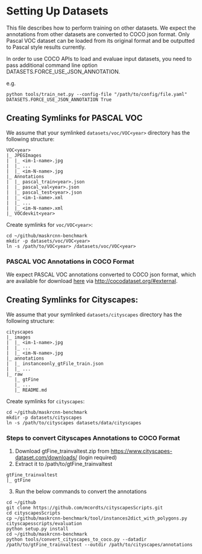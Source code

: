 # Setting Up Datasets
This file describes how to perform training on other datasets.
We expect the annotations from other datasets are converted to COCO json format.
Only Pascal VOC dataset can be loaded from its original format and be outputted to Pascal style results currently.

In order to use COCO APIs to load and evaluae input datasets, you need to pass additional command line option DATASETS.FORCE_USE_JSON_ANNOTATION.

e.g.

`python tools/train_net.py --config-file "/path/to/config/file.yaml" DATASETS.FORCE_USE_JSON_ANNOTATION True`

## Creating Symlinks for PASCAL VOC

We assume that your symlinked `datasets/voc/VOC<year>` directory has the following structure:

```
VOC<year>
|_ JPEGImages
|  |_ <im-1-name>.jpg
|  |_ ...
|  |_ <im-N-name>.jpg
|_ Annotations
|  |_ pascal_train<year>.json
|  |_ pascal_val<year>.json
|  |_ pascal_test<year>.json
|  |_ <im-1-name>.xml
|  |_ ...
|  |_ <im-N-name>.xml
|_ VOCdevkit<year>
```

Create symlinks for `voc/VOC<year>`:

```
cd ~/github/maskrcnn-benchmark
mkdir -p datasets/voc/VOC<year>
ln -s /path/to/VOC<year> /datasets/voc/VOC<year>
```

### PASCAL VOC Annotations in COCO Format

We expect PASCAL VOC annotations converted to COCO json format, 
which are available for download [here](https://storage.googleapis.com/coco-dataset/external/PASCAL_VOC.zip)
via http://cocodataset.org/#external.

## Creating Symlinks for Cityscapes:

We assume that your symlinked `datasets/cityscapes` directory has the following structure:

```
cityscapes
|_ images
|  |_ <im-1-name>.jpg
|  |_ ...
|  |_ <im-N-name>.jpg
|_ annotations
|  |_ instanceonly_gtFile_train.json
|  |_ ...
|_ raw
   |_ gtFine
   |_ ...
   |_ README.md
```

Create symlinks for `cityscapes`:

```
cd ~/github/maskrcnn-benchmark
mkdir -p datasets/cityscapes
ln -s /path/to/cityscapes datasets/data/cityscapes
```

### Steps to convert Cityscapes Annotations to COCO Format
1. Download gtFine_trainvaltest.zip from https://www.cityscapes-dataset.com/downloads/ (login required)
2. Extract it to /path/to/gtFine_trainvaltest
```
gtFine_trainvaltest
|_ gtFine
```
3. Run the below commands to convert the annotations

```
cd ~/github
git clone https://github.com/mcordts/cityscapesScripts.git
cd cityscapesScripts
cp ~/github/maskrcnn-benchmark/tool/instances2dict_with_polygons.py cityscapesscripts/evaluation
python setup.py install
cd ~/github/maskrcnn-benchmark
python tools/convert_cityscapes_to_coco.py --datadir /path/to/gtFine_trainvaltest --outdir /path/to/cityscapes/annotations
```
